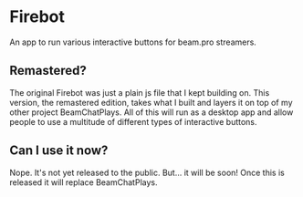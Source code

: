 # Firebot
An app to run various interactive buttons for beam.pro streamers.

## Remastered?
The original Firebot was just a plain js file that I kept building on. This version, the remastered edition, takes what I built and layers it on top of my other project BeamChatPlays. All of this will run as a desktop app and allow people to use a multitude of different types of interactive buttons.

## Can I use it now?
Nope. It's not yet released to the public. But... it will be soon! Once this is released it will replace BeamChatPlays.
